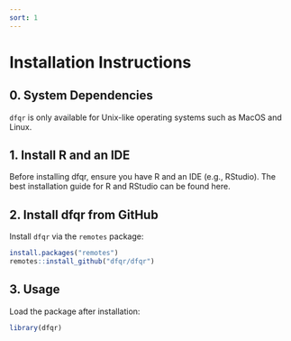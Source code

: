 ```yaml
---
sort: 1
---
```


# Installation Instructions

## 0. **System Dependencies**

`dfqr` is only available for Unix-like operating systems such as MacOS and Linux.

## 1. **Install R and an IDE**

Before installing dfqr, ensure you have R and an IDE (e.g., RStudio). The best installation guide for R and RStudio can be found here.

## 2. **Install dfqr from GitHub**

Install `dfqr` via the `remotes` package:

```r
install.packages("remotes")
remotes::install_github("dfqr/dfqr")
```

## 3. **Usage**

Load the package after installation:

```r
library(dfqr)
```